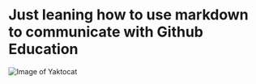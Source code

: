 # Just leaning how to use markdown to communicate with Github Education

![Image of Yaktocat](https://octodex.github.com/images/yaktocat.png)
